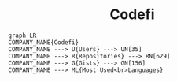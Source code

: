 <h1 align="center">Codefi</h1>

```mermaid
graph LR
COMPANY_NAME{Codefi}
COMPANY_NAME ---> U{Users} ---> UN[35]
COMPANY_NAME ---> R{Repositories} ---> RN[629]
COMPANY_NAME ---> G{Gists} ---> GN[156]
COMPANY_NAME ---> ML{Most Used<br>Languages}
```
